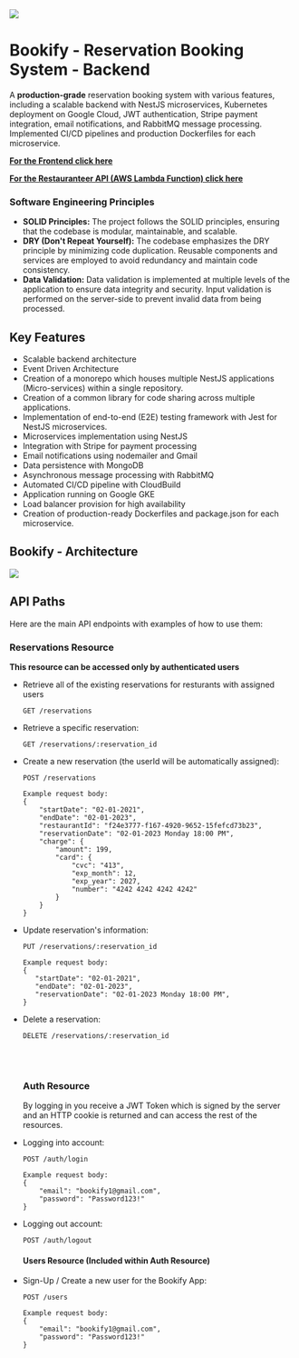 <!DOCTYPE html>
<html lang="en">
<head>
    <meta charset="UTF-8">
    <meta name="viewport" content="width=device-width, initial-scale=1.0">
</head>
<body>
    <img src="https://i.imgur.com/CwsSYmB.png"></img>
    <h1>Bookify - Reservation Booking System - Backend</h1>
    <p>
        A <strong>production-grade</strong> reservation booking system with various features, including a scalable backend with NestJS microservices, Kubernetes deployment on Google Cloud, JWT authentication, Stripe payment integration, email notifications, and RabbitMQ message processing. Implemented CI/CD pipelines and production Dockerfiles for each microservice.
    </p>
    <p>
    <strong><a href="https://github.com/nitzanto/Bookify-Frontend">For the Frontend click here</a></strong>
        </p>
    <strong><a href="https://github.com/nitzanto/Restauranteer">For the Restauranteer API (AWS Lambda Function) click here</a></strong>
    <h3>Software Engineering Principles</h3>

<ul>
    <li><strong>SOLID Principles:</strong> The project follows the SOLID principles, ensuring that the codebase is modular, maintainable, and scalable.</li>
    <li><strong>DRY (Don't Repeat Yourself):</strong> The codebase emphasizes the DRY principle by minimizing code duplication. Reusable components and services are employed to avoid redundancy and maintain code consistency.</li>
    <li><strong>Data Validation:</strong> Data validation is implemented at multiple levels of the application to ensure data integrity and security. Input validation is performed on the server-side to prevent invalid data from being processed.</li>
</ul>
    <h2>Key Features</h2>
    <ul>
        <li>Scalable backend architecture</li>
        <li>Event Driven Architecture</li>
        <li>Creation of a monorepo which houses multiple NestJS applications (Micro-services) within a single repository.</li>
        <li>Creation of a common library for code sharing across multiple applications.</li>
        <li>Implementation of end-to-end (E2E) testing framework with Jest for NestJS microservices.</li>
        <li>Microservices implementation using NestJS</li>
        <li>Integration with Stripe for payment processing</li>
        <li>Email notifications using nodemailer and Gmail</li>
        <li>Data persistence with MongoDB</li>
        <li>Asynchronous message processing with RabbitMQ</li>
        <li>Automated CI/CD pipeline with CloudBuild</li>
        <li>Application running on Google GKE</li>
        <li>Load balancer provision for high availability</li>
        <li>Creation of production-ready Dockerfiles and package.json for each microservice.</li>
    </ul> 
    <h2>Bookify - Architecture</h2>
    <p>
      <img src="https://i.imgur.com/if9GmVc.png" />
    </p>
    
<h2>API Paths</h2>

<p>Here are the main API endpoints with examples of how to use them:</p>

<h3>Reservations Resource</h3>
<strong>This resource can be accessed only by authenticated users</strong>
<ul>
<li><p>Retrieve all of the existing reservations for resturants with assigned users</p></li>
<pre><code>GET /reservations</code></pre>

<li><p>Retrieve a specific reservation:</p></li>
<pre><code>GET /reservations/:reservation_id</code></pre>

<li><p><u></u>Create a new reservation (the userId will be automatically assigned):</p></li>
<pre><code>POST /reservations</code></pre>
<pre><code>Example request body:
{
	"startDate": "02-01-2021",
	"endDate": "02-01-2023",
	"restaurantId": "f24e3777-f167-4920-9652-15fefcd73b23",
	"reservationDate": "02-01-2023 Monday 18:00 PM",
	"charge": {
		"amount": 199,
		"card": {
			"cvc": "413",
			"exp_month": 12,
			"exp_year": 2027,
			"number": "4242 4242 4242 4242"
		}
	}
}
</code></pre>

<li><p>Update reservation's information:</p></li>
<pre><code>PUT /reservations/:reservation_id</code></pre>
<pre><code>Example request body:
{
   "startDate": "02-01-2021",
   "endDate": "02-01-2023",
   "reservationDate": "02-01-2023 Monday 18:00 PM",
}
</code></pre>

<li><p>Delete a reservation:</p></li>
<pre><code>DELETE /reservations/:reservation_id</code></pre>
<br></br>
<h3>Auth Resource</h3>
<p>
    By logging in you receive a JWT Token which is signed by the server and an HTTP cookie is returned and can access the rest of the resources.
</p>
<li><p>Logging into account:</p></li>
<pre><code>POST /auth/login</code></pre>
<pre><code>Example request body:
{
	"email": "bookify1@gmail.com",
	"password": "Password123!"
}
</code></pre>
<li><p>Logging out account:</p></li>
<pre><code>POST /auth/logout</code></pre>

<h4>Users Resource (Included within Auth Resource)</h4>
<li><p>Sign-Up / Create a new user for the Bookify App:</p></li>
<pre><code>POST /users</code></pre>
<pre><code>Example request body:
{
	"email": "bookify1@gmail.com",
	"password": "Password123!"
}</code></pre>
</ul>
</body>
</html>

